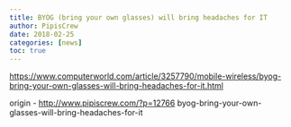 ```yaml
---
title: BYOG (bring your own glasses) will bring headaches for IT
author: PipisCrew
date: 2018-02-25
categories: [news]
toc: true
---
```


https://www.computerworld.com/article/3257790/mobile-wireless/byog-bring-your-own-glasses-will-bring-headaches-for-it.html

origin - http://www.pipiscrew.com/?p=12766 byog-bring-your-own-glasses-will-bring-headaches-for-it